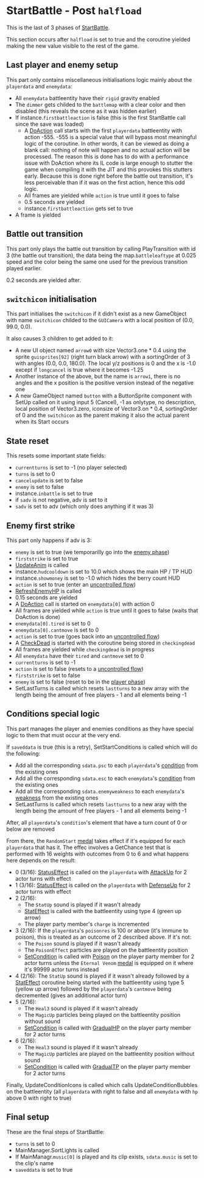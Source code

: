 # StartBattle - Post `halfload`
This is the last of 3 phases of [StartBattle](../StartBattle.md).

This section occurs after `halfload` is set to true and the coroutine yielded making the new value visible to the rest of the game.

## Last player and enemy setup
This part only contains miscellaneous initialisations logic mainly about the `playerdata` and `enemydata`: 

- All `enemydata` battleentity have their `rigid` gravity enabled
- The `dimmer` gets childed to the `battlemap` with a clear color and then disabled (this reveals the scene as it was hidden earlier)
- If instance.`firstbattleaction` is false (this is the first StartBattle call since the save was loaded)
    - A [DoAction](../Battle%20flow/Action%20coroutines/DoAction.md) call starts with the first `playerdata` battleentity with action -555. -555 is a special value that will bypass most meaningful logic of the coroutine. In other words, it can be viewed as doing a blank call: nothing of note will happen and no actual action will be processed. The reason this is done has to do with a performance issue with DoAction where its IL code is large enough to stutter the game when compiling it with the JIT and this provokes this stutters early. Because this is done right before the battle out transition, it's less perceivable than if it was on the first action, hence this odd logic.
    - All frames are yielded while `action` is true until it goes to false
    - 0.5 seconds are yielded
    - instance.`firstbattleaction` gets set to true
- A frame is yielded

## Battle out transition
This part only plays the battle out transition by calling PlayTransition with id 3 (the battle out transition), the data being the map.`battleleaftype` at 0.025 speed and the color being the same one used for the previous transition played earlier.

0.2 seconds are yielded after.

## `switchicon` initialisation
This part initialises the `switchicon` if it didn't exist as a new GameObject with name `switchicon` childed to the `GUICamera` with a local position of (0.0, 99.0, 0.0). 

It also causes 3 children to get added to it:

- A new UI object named `arrow0` with size Vector3.one * 0.4 using the sprite `guisprites[92]` (right turn black arrow) with a sortingOrder of 3 with angles (0.0, 0.0, 180.0). The local y/z positions is 0 and the x is -1.0 except if `longcancel` is true where it becomes -1.25
- Another instance of the above, but the name is `arrow1`, there is no angles and the x position is the positive version instead of the negative one
- A new GameObject named `button` with a ButtonSprite component with SetUp called on it using input 5 (Cancel), -1 as onlytype, no description, local position of Vector3.zero, iconsize of Vector3.on * 0.4, sortingOrder of 0 and the `switchicon` as the parent making it also the actual parent when its Start occurs

## State reset
This resets some important state fields:

- `currentturns` is set to -1 (no player selected)
- `turns` is set to 0
- `cancelupdate` is set to false
- `enemy` is set to false
- instance.`inbattle` is set to true
- if `sadv` is not negative, adv is set to it
- `sadv` is set to adv (which only does anything if it was 3)

## Enemy first strike
This part only happens if adv is 3:

- `enemy` is set to true (we temporarilly go into the [enemy phase](../Battle%20flow/Main%20turn%20life%20cycle.md#enemies-phase))
- `firststrike` is set to true
- [UpdateAnim](../Visual%20rendering/UpdateAnim.md) is called
- instance.`hudcooldown` is set to 10.0 which shows the main HP / TP HUD
- instance.`showmoney` is set to -1.0 which hides the berry count HUD
- `action` is set to true (enter an [uncontrolled flow](../Battle%20flow/Update%20flows/Uncontrolled%20flow.md))
- [RefreshEnemyHP](../Visual%20rendering/RefreshEnemyHP.md) is called
- 0.15 seconds are yielded
- A [DoAction](../Battle%20flow/Action%20coroutines/DoAction.md) call is started on `enemydata[0]` with action 0
- All frames are yielded while `action` is true until it goes to false (waits that DoAction is done)
- `enemydata[0].tired` is set to 0
- `enemydata[0].cantmove` is set to 0
- `action` is set to true (goes back into an [uncontrolled flow](../Battle%20flow/Update%20flows/Uncontrolled%20flow.md))
- A [CheckDead](../Battle%20flow/Action%20coroutines/CheckDead.md) is started with the coroutine being stored in `checkingdead`
- All frames are yielded while `checkingdead` is in progress
- All `enemydata` have their `tired` and `cantmove` set to 0
- `currentturns` is set to -1
- `action` is set to false (resets to a [uncontrolled flow](../Battle%20flow/Update%20flows/Uncontrolled%20flow.md))
- `firststrike` is set to false
- `enemy` is set to false (reset to be in the [player phase](../Battle%20flow/Main%20turn%20life%20cycle.md#player-phase))
- SetLastTurns is called which resets `lastturns` to a new array with the length being the amount of free players - 1 and all elements being -1

## Conditions special logic
This part manages the player and enemies conditions as they have special logic to them that must occur at the very end.

If `saveddata` is true (this is a retry), SetStartConditions is called which will do the following:

- Add all the corresponding `sdata.psc` to each `playerdata`'s [condition](../Actors%20states/Conditions.md) from the existing ones
- Add all the corresponding `sdata.esc` to each `enemydata`'s [condition](../Actors%20states/Conditions.md) from the existing ones
- Add all the corresponding `sdata.enemyweakness` to each `enemydata`'s [weakness](../Actors%20states/Enemy%20features.md#weakness) from the existing ones
- SetLastTurns is called which resets `lastturns` to a new aray with the length being the amount of free players - 1 and all elements being -1

After, all `playerdata`'s `condition`'s element that have a turn count of 0 or below are removed

From there, the `RandomStart` [medal](../../Enums%20and%20IDs/Medal.md) takes effect if it's equipped for each `playerdata` that has it. The effec involves a GetChance test that is performed with 16 weights with outcomes from 0 to 6 and what happens here depends on the result:

- 0 (3/16): [StatusEffect](../Actors%20states/Conditions%20methods/StatusEffect.md) is called on the `playerdata` with [AttackUp](../Actors%20states/BattleCondition/AttackUp.md) for 2 actor turns with effect
- 1 (3/16): [StatusEffect](../Actors%20states/Conditions%20methods/StatusEffect.md) is called on the `playerdata` with [DefenseUp](../Actors%20states/BattleCondition/DefenseUp.md) for 2 actor turns with effect
- 2 (2/16): 
    - The `StatUp` sound is played if it wasn't already 
    - [StatEffect](../Visual%20rendering/StatEffect.md) is called with the battleentity using type 4 (green up arrow)
    - The player party member's `charge` is incremented
- 3 (2/16): If the `playerdata`'s `poisonres` is 100 or above (it's immune to poison), this is treated as an outcome of 2 described above. If it's not:
    - The `Poison` sound is played if it wasn't already
    - The `PoisonEffect` particles are played on the battleentity position
    - [SetCondition](../Actors%20states/Conditions%20methods/SetCondition.md) is called with [Poison](../Actors%20states/BattleCondition/Poison.md) on the player party member for 2 actor turns unless the `Eternal Venom` [medal](../../Enums%20and%20IDs/Medal.md) is equipped on it where it's 99999 actor turns instead
- 4 (2/16): The `StatUp` sound is played if it wasn't already followed by a [StatEffect](../Visual%20rendering/StatEffect.md) coroutine being started with the battleentity using type 5 (yellow up arrow) followed by the `playerdata`'s `cantmove` being decremented (gives an additional actor turn)
- 5 (2/16): 
    - The `Heal3` sound is played if it wasn't already
    - The `MagicUp` particles being played on the battleentity position without sound
    - [SetCondition](../Actors%20states/Conditions%20methods/SetCondition.md) is called with [GradualHP](../Actors%20states/BattleCondition/GradualHP.md) on the player party member for 2 actor turns
- 6 (2/16): 
    - The `Heal3` sound is played if it wasn't already
    - The `MagicUp` particles are played on the battleentity position without sound
    - [SetCondition](../Actors%20states/Conditions%20methods/SetCondition.md) is called with [GradualTP](../Actors%20states/BattleCondition/GradualTP.md) on the player party member for 2 actor turns

Finally, UpdateConditionIcons is called which calls UpdateConditionBubbles on the battleentity (all `playerdata` with right to false and all `enemydata` with `hp` above 0 with right to true)

## Final setup
These are the final steps of StartBattle:

- `turns` is set to 0
- MainManager.SortLights is called
- If MainManagr.`music[0]` is played and its clip exists, `sdata.music` is set to the clip's name
- `saveddata` is set to true
